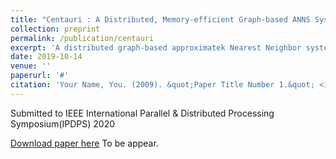 ```yaml
---
title: "Centauri : A Distributed, Memory-efficient Graph-based ANNS System"
collection: preprint
permalink: /publication/centauri
excerpt: 'A distributed graph-based approximatek Nearest Neighbor system'
date: 2019-10-14
venue: ''
paperurl: '#'
citation: 'Your Name, You. (2009). &quot;Paper Title Number 1.&quot; <i>Journal 1</i>. 1(1).'
---
```

<!-- 
Designed a distributed graph-based k Nearest Neighbor system, addressing the high memory usage issue
Proposed batching techniques to avoid communication costs between machines
Conducted experiments to validate the system, the result outperforming baseline in both memory usage and precision; Deployed the world largest graph-base kNN system (1 billion entries in dataset) -->

Submitted to IEEE International Parallel & Distributed Processing Symposium(IPDPS) 2020

<!-- [Download paper here](http://academicpages.github.io/files/paper1.pdf) -->
[Download paper here](#) To be appear.



